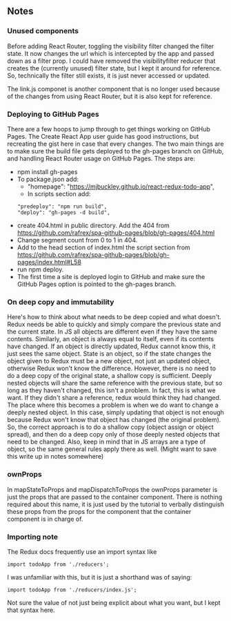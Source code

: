 ## Notes

### Unused components

Before adding React Router, toggling the visibility filter changed the filter state. It now changes the url which is intercepted by the app and passed down as a filter prop. I could have removed the visibilityfilter reducer that creates the (currently unused) filter state, but I kept it around for reference. So, technically the filter still exists, it is just never accessed or updated.

The link.js componet is another component that is no longer used because of the changes from using React Router, but it is also kept for reference.


### Deploying to GitHub Pages

There are a few hoops to jump through to get things working on GitHub Pages. The Create React App user guide has good instructions, but recreating the gist here in case that every changes. The two main things are to make sure the build file gets deployed to the gh-pages branch on GitHub, and handling React Router usage on GitHub Pages. The steps are:

- npm install gh-pages
- To package.json add:
  - "homepage": "https://mjbuckley.github.io/react-redux-todo-app",
  - In scripts section add:
  ```
  "predeploy": "npm run build",
  "deploy": "gh-pages -d build",
  ```
- create 404.html in public directory. Add the 404 from https://github.com/rafrex/spa-github-pages/blob/gh-pages/404.html
- Change segment count from 0 to 1 in 404.
- Add to the head section of index.html the script section from https://github.com/rafrex/spa-github-pages/blob/gh-pages/index.html#L58
- run npm deploy.
- The first time a site is deployed login to GitHub and make sure the GitHub Pages option is pointed to the gh-pages branch.


### On deep copy and immutability

Here's how to think about what needs to be deep copied and what doesn't. Redux needs be able to quickly and simply compare the previous state and the current state. In JS all objects are different even if they have the same contents. Similarly, an object is always equal to itself, even if its contents have changed. If an object is directly updated, Redux cannot know this, it just sees the same object. State is an object, so if the state changes the object given to Redux must be a new object, not just an updated object, otherwise Redux won't know the difference. However, there is no need to do a deep copy of the original state, a shallow copy is sufficient. Deeply nested objects will share the same reference with the previous state, but so long as they haven't changed, this isn't a problem. In fact, this is what we want. If they didn't share a reference, redux would think they had changed. The place where this becomes a problem is when we do want to change a deeply nested object. In this case, simply updating that object is not enough because Redux won't know that object has changed (the original problem). So, the correct approach is to do a shallow copy (object assign or object spread), and then do a deep copy only of those deeply nested objects that need to be changed. Also, keep in mind that in JS arrays are a type of object, so the same general rules apply there as well. (Might want to save this write up in notes somewhere)


### ownProps

In mapStateToProps and mapDispatchToProps the ownProps parameter is just the props that are passed to the container component. There is nothing required about this name, it is just used by the tutorial to verbally distinguish these props from the props for the component that the container component is in charge of.


### Importing note

The Redux docs frequently use an import syntax like
```
import todoApp from './reducers';
```
I was unfamiliar with this, but it is just a shorthand was of saying:
```
import todoApp from './reducers/index.js';
```
Not sure the value of not just being explicit about what you want, but I kept that syntax here.
